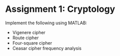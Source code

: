 # Assignment 1: Cryptology
Implement the following using MATLAB:
- Vigenere cipher
- Route cipher
- Four-square cipher
- Ceasar cipher frequency analysis
